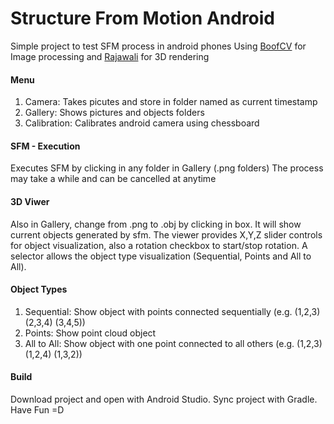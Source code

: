 # Structure From Motion Android

Simple project to test SFM process in android phones
Using [BoofCV](https://github.com/lessthanoptimal/BoofCV) for Image processing
and [Rajawali](https://github.com/Rajawali/Rajawali) for 3D rendering

#### Menu

1. Camera: Takes picutes and store in folder named as current timestamp
2. Gallery: Shows pictures and objects folders
3. Calibration: Calibrates android camera using chessboard

#### SFM - Execution

Executes SFM by clicking in any folder in Gallery (.png folders)
The process may take a while and can be cancelled at anytime

#### 3D Viwer

Also in Gallery, change from .png to .obj by clicking in box. It will show current objects generated by sfm.
The viewer provides X,Y,Z slider controls for object visualization, also a rotation checkbox to start/stop rotation.
A selector allows the object type visualization (Sequential, Points and All to All).

#### Object Types

1. Sequential: Show object with points connected sequentially (e.g. (1,2,3) (2,3,4) (3,4,5))
2. Points: Show point cloud object
3. All to All: Show object with one point connected to all others (e.g. (1,2,3) (1,2,4) (1,3,2))

#### Build

Download project and open with Android Studio.
Sync project with Gradle.
Have Fun =D

